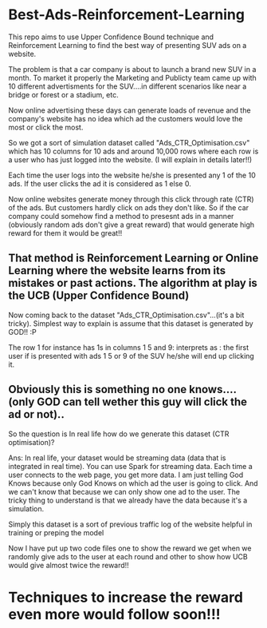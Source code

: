 # Best-Ads-Reinforcement-Learning


This repo aims to use Upper Confidence Bound technique and Reinforcement Learning to find the best way of presenting SUV ads on a website.

The problem is that a car company is about to launch a brand new SUV in a month. To market it properly the Marketing and Publicty team came up with 10 different advertisments for the SUV....in different scenarios like near a bridge or forest or a stadium, etc.

Now online advertising these days can generate loads of revenue and the company's website has no idea which ad the customers would love the most or click the most.

So we got a sort of simulation dataset called "Ads_CTR_Optimisation.csv" which has 10 columns for 10 ads and around 10,000 rows where each row is a user who has just logged into the website. (I will explain in details later!!)

Each time the user logs into the website he/she is presented any 1 of the 10 ads. If the user clicks the ad it is considered as 1 else 0.

Now online websites generate money through this click through rate (CTR) of the ads. But customers hardly click on ads they don't like.
So if the car company could somehow find a method to presesnt ads in a manner (obviously random ads don't give a great reward) that would generate high reward for them it would be great!!

That method is Reinforcement Learning or Online Learning where the website learns from its mistakes or past actions.
The algorithm at play is the UCB (Upper Confidence Bound)
-----------------------------------------------------------------------------------------
Now coming back to the dataset "Ads_CTR_Optimisation.csv"...(it's a bit tricky).
Simplest way to explain is assume that this dataset is generated by GOD!!   :P

The row 1 for instance has 1s in columns 1 5 and 9:  interprets as  : the first user if is presented with ads 1 5 or 9 of the SUV he/she will end up clicking it.

Obviously this is something no one knows....(only GOD can tell wether this guy will click the ad or not)..
----------------------------------------------------------------------------------------------------------------
So the question is
In real life how do we generate this dataset (CTR optimisation)?

Ans:
In real life, your dataset would be streaming data (data that is integrated in real time). You can use Spark for streaming data. Each time a user connects to the web page, you get more data. 
I am just telling God Knows because only God Knows on which ad the user is going to click. And we can't know that because we can only show one ad to the user.
The tricky thing to understand is that we already have the data because it's a simulation.  

Simply this dataset is a sort of previous traffic log of the website helpful in training or preping the model 


Now I have put up two code files one to show the reward we get when we randomly give ads to the user at each round and other to show how UCB would give almost twice the reward!!


# Techniques to increase the reward even more would follow soon!!!
